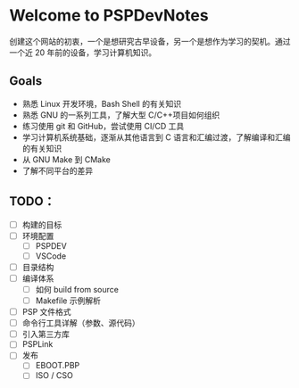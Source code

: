 # Welcome to PSPDevNotes

创建这个网站的初衷，一个是想研究古早设备，另一个是想作为学习的契机。通过一个近 20 年前的设备，学习计算机知识。

## Goals

- 熟悉 Linux 开发环境，Bash Shell 的有关知识
- 熟悉 GNU 的一系列工具，了解大型 C/C++项目如何组织
- 练习使用 git 和 GitHub，尝试使用 CI/CD 工具
- 学习计算机系统基础，逐渐从其他语言到 C 语言和汇编过渡，了解编译和汇编的有关知识
- 从 GNU Make 到 CMake
- 了解不同平台的差异

## TODO：
- [ ] 构建的目标
- [ ] 环境配置
	- [ ] PSPDEV
	- [ ] VSCode
- [ ] 目录结构
- [ ] 编译体系
	- [ ] 如何 build from source
	- [ ] Makefile 示例解析
- [ ] PSP 文件格式
- [ ] 命令行工具详解（参数、源代码）
- [ ] 引入第三方库
- [ ] PSPLink
- [ ] 发布
	- [ ] EBOOT.PBP
	- [ ] ISO / CSO

